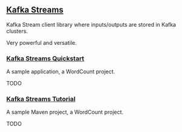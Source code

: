 ## [Kafka Streams](http://kafka.apache.org/documentation/streams/)

Kafka Stream client library where inputs/outputs are stored in Kafka clusters.  

Very powerful and versatile.  

### [Kafka Streams Quickstart](http://kafka.apache.org/documentation/streams/quickstart)

A sample application, a WordCount project.  

TODO  

### [Kafka Streams Tutorial](http://kafka.apache.org/21/documentation/streams/tutorial)

A sample Maven project, a WordCount project.  

TODO  
